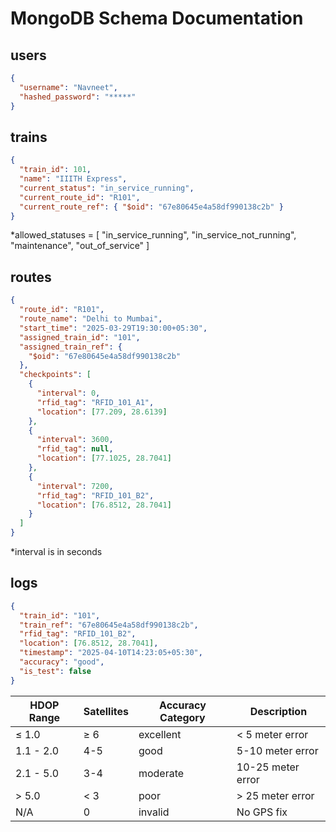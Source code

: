 # MongoDB Schema Documentation

## users

```json
{
  "username": "Navneet",
  "hashed_password": "*****"
}
```
## trains

```json
{
  "train_id": 101,
  "name": "IIITH Express",
  "current_status": "in_service_running",
  "current_route_id": "R101",
  "current_route_ref": { "$oid": "67e80645e4a58df990138c2b" }
}
```

*allowed_statuses = [ "in_service_running", "in_service_not_running", "maintenance", "out_of_service" ]

## routes

```json
{
  "route_id": "R101",
  "route_name": "Delhi to Mumbai",
  "start_time": "2025-03-29T19:30:00+05:30",
  "assigned_train_id": "101",
  "assigned_train_ref": {
    "$oid": "67e80645e4a58df990138c2b"
  },
  "checkpoints": [
    {
      "interval": 0,
      "rfid_tag": "RFID_101_A1",
      "location": [77.209, 28.6139]
    },
    {
      "interval": 3600,
      "rfid_tag": null,
      "location": [77.1025, 28.7041]
    },
    {
      "interval": 7200,
      "rfid_tag": "RFID_101_B2",
      "location": [76.8512, 28.7041]
    }
  ]
}
```

*interval is in seconds

## logs

```json
{
  "train_id": "101",
  "train_ref": "67e80645e4a58df990138c2b",
  "rfid_tag": "RFID_101_B2",               
  "location": [76.8512, 28.7041],          
  "timestamp": "2025-04-10T14:23:05+05:30",
  "accuracy": "good",                      
  "is_test": false                        
}
```
| HDOP Range    | Satellites | Accuracy Category | Description               |
|---------------|------------|-------------------|---------------------------|
| ≤ 1.0         | ≥ 6        | excellent         | < 5 meter error           |
| 1.1 - 2.0     | 4-5        | good              | 5-10 meter error          |
| 2.1 - 5.0     | 3-4        | moderate          | 10-25 meter error         |
| > 5.0         | < 3        | poor              | > 25 meter error          |
| N/A           | 0          | invalid           | No GPS fix                |
